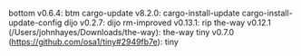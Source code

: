bottom v0.6.4:
    btm
cargo-update v8.2.0:
    cargo-install-update
    cargo-install-update-config
dijo v0.2.7:
    dijo
rm-improved v0.13.1:
    rip
the-way v0.12.1 (/Users/johnhayes/Downloads/the-way):
    the-way
tiny v0.7.0 (https://github.com/osa1/tiny#2949fb7e):
    tiny
